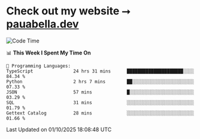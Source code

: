 # Check out my website ⭢ [pauabella.dev](https://pauabella.dev)

<!--START_SECTION:waka-->
![Code Time](http://img.shields.io/badge/Code%20Time-4%2C862%20hrs%2045%20mins-blue)

📊 **This Week I Spent My Time On** 

```text
💬 Programming Languages: 
TypeScript               24 hrs 31 mins      █████████████████████░░░░   84.34 % 
Python                   2 hrs 7 mins        ██░░░░░░░░░░░░░░░░░░░░░░░   07.33 % 
JSON                     57 mins             █░░░░░░░░░░░░░░░░░░░░░░░░   03.29 % 
SQL                      31 mins             ░░░░░░░░░░░░░░░░░░░░░░░░░   01.79 % 
Gettext Catalog          28 mins             ░░░░░░░░░░░░░░░░░░░░░░░░░   01.66 % 
```


 Last Updated on 01/10/2025 18:08:48 UTC
<!--END_SECTION:waka-->
